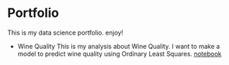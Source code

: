 # Portfolio

This is my data science portfolio. enjoy!


* Wine Quality
This is my analysis about Wine Quality. I want to make a model to predict wine quality using Ordinary Least Squares.
[notebook](https://github.com/tegardp/data-science/blob/master/Wine%20Quality/wine.ipynb)
